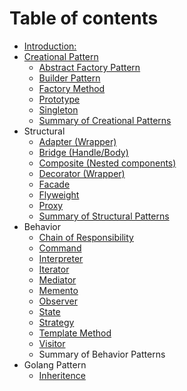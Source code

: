 # Table of contents

* [Introduction:](README.md)
* [Creational Pattern](creational-pattern/README.md)
  * [Abstract Factory Pattern](creational-pattern/abstract-factory-pattern.md)
  * [Builder Pattern](creational-pattern/builder-pattern.md)
  * [Factory Method](creational-pattern/factory-method.md)
  * [Prototype](creational-pattern/undefined.md)
  * [Singleton](creational-pattern/singleton.md)
  * [Summary of Creational Patterns](creational-pattern/summary-of-creational-patterns.md)
* Structural
  * [Adapter  \(Wrapper\)](structural/adapter-wrapper.md)
  * [Bridge \(Handle/Body\)](structural/bridge.md)
  * [Composite \(Nested components\)](structural/composite.md)
  * [Decorator \(Wrapper\)](structural/decorator.md)
  * [Facade](structural/facade.md)
  * [Flyweight](structural/flyweight.md)
  * [Proxy](structural/proxy.md)
  * [Summary of Structural Patterns](structural/summary-of-structural-patterns.md)
* Behavior
  * [Chain of Responsibility](behavior/chain-of-responsibility.md)
  * [Command](behavior/command.md)
  * [Interpreter](behavior/interpreter.md)
  * [Iterator](behavior/iterator.md)
  * [Mediator](behavior/mediator.md)
  * [Memento](behavior/memento.md)
  * [Observer](behavior/observer.md)
  * [State](behavior/state.md)
  * [Strategy](behavior/strategy.md)
  * [Template Method](behavior/template-method.md)
  * [Visitor](behavior/visitor.md)
  * Summary of Behavior Patterns
* Golang Pattern
  * [Inheritence](golang-pattern/inheritence.md)


